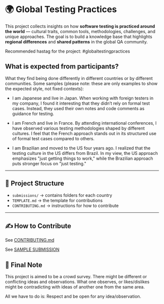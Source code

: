 # 🌍 Global Testing Practices

This project collects insights on how **software testing is practiced around the world** — cultural traits, common tools, 
methodologies, challenges, and unique approaches. The goal is to build a knowledge base that highlights 
**regional differences** and **shared patterns** in the global QA community.

Recommended hastag for the project: #globaltestingpractices 

## What is expected from participants?

What they find being done differently in different countries or by different communities. Some samples (please note: 
these are only examples to show the expected style, not fixed contexts):

* I am Japanese and live in Japan. When working with foreign testers in my company, I found it interesting that they didn’t rely
on formal test cases. Instead, they used their own notes and code comments as guidance for testing.

* I am French and live in France. By attending international conferences, I have observed various testing methodologies shaped 
by different cultures. I feel that the French approach stands out in its structured use of formal test cases compared to others.

* I am Brazilian and moved to the US four years ago. I realized that the testing culture in the US differs from Brazil. In my view,
the US approach emphasizes "just getting things to work," while the Brazilian approach puts stronger focus on "just testing."
---

## 📂 Project Structure

- `submissions/` → contains folders for each country
- `TEMPLATE.md` → the template for contributions
- `CONTRIBUTING.md` → instructions for how to contribute

---

## ✍️ How to Contribute

See [CONTRIBUTING.md](CONTRIBUTING.md)

See [SAMPLE SUBMISSION](submissions/japan/mesut.durukal.md)

## 🤝 Final Note
This project is aimed to be a crowd survey. There might be different or conflicting ideas and observations.
What one observes, or likes/dislikes might be contradicting with ideas of another one from the same area.

All we have to do is: Respect and be open for any idea/observation. 

